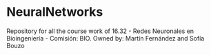 # NeuralNetworks
Repository for all the course work of 16.32 - Redes Neuronales en Bioingeniería - Comisión: BIO. 
Owned by: Martín Fernández and Sofía Bouzo
